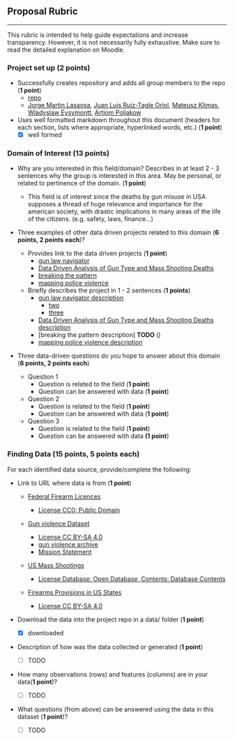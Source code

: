 ## Proposal Rubric
---
This rubric is intended to help guide expectations and increase transparency. However, it is
not necessarily fully exhaustive. Make sure to read the detailed explanation on Moodle.

### Project set up (**2 points**)
- Successfully creates repository and adds all group members to the repo (**1 point**)
    - [repo](https://github.com/APoljakow/DataProcessesProjectGroup01.git)
    - [Jorge Martin Lasaosa](https://github.com/jomartla), [Juan Luis Ruiz-Tagle Oriol](https://github.com/juanluisrto), [Mateusz Klimas](https://github.com/MateuszKlimas), [Wladyslaw Eysymontt](https://github.com/weysymontt), [Artjom Poljakow](https://github.com/APoljakow) 
- Uses well formatted markdown throughout this document (headers for each section, lists where appropriate, hyperlinked words, etc.) (**1 point**)
    - [x] well formed

### Domain of Interest (**13 points**)
- Why are you interested in this field/domain? Describes in at least 2 - 3 sentences why the group is interested in this area. May be personal, or related to pertinence of the domain. (**1 point**)
 
    - This field is of interest since the deaths by gun misuse in USA supposes a thread of huge relevance and importance for the american society, with drastic implications in many areas of the life of the citizens. (e.g. safety, laws, finance...)
- Three examples of other data driven projects related to this domain (**6 points, 2 points each**)?
    - Provides link to the data driven projects (**1 point**)
        - [gun law navigator](https://everytownresearch.org/navigator/)
        - [Data Driven Analysis of Gun Type and Mass Shooting Deaths](https://fivethirtyeight.com/features/gun-deaths/)
        - [breaking the pattern](https://breaking-the-pattern.com/)
        - [mapping police violence](https://mappingpoliceviolence.org/cities)
    - Briefly describes the project in 1 - 2 sentences (**1 points**)
        - [gun law navigator description](https://gijn.org/2018/01/23/how-they-did-it-developing-a-data-driven-navigator-on-gun-laws/)
             - [two](https://www.wired.com/2016/10/one-great-way-reduce-gun-violence-whole-lot-data/)
             - [three](https://www.globenewswire.com/news-release/2019/10/03/1924891/0/en/Zignal-Labs-The-Public-Good-Projects-and-Everytown-for-Gun-Safety-Recognized-by-The-Holmes-Report-s-Innovator-25-Americas-2019.html)
        - [Data Driven Analysis of Gun Type and Mass Shooting Deaths description](https://www.bu.edu/bmegsc/2018/04/02/a-data-driven-analysis-of-gun-type-and-mass-shooting-deaths/)
        - [breaking the pattern description] **TODO** ()
        - [mapping police violence description](https://www.nature.com/articles/d41586-019-02601-9)
- Three data-driven questions do you hope to answer about this domain (**6 points, 2 points each**)
    - Question 1
        - Question is related to the field (**1 point**)
        - Question can be answered with data (**1 point**)
    - Question 2
        - Question is related to the field (**1 point**)
        - Question can be answered with data (**1 point**)
    - Question 3
        - Question is related to the field (**1 point**)
        - Question can be answered with data **(1 point**)
### Finding Data (**15 points, 5 points each**)
For each identified data source, provide/complete the following:

- Link to URL where data is from (**1 point**)
    - [Federal Firearm Licences](https://www.kaggle.com/doj/federal-firearm-licensees)
         - [License CC0: Public Domain](https://creativecommons.org/publicdomain/zero/1.0/)

    - [Gun violence Dataset](https://www.kaggle.com/jameslko/gun-violence-data)
         - [License CC BY-SA 4.0](https://creativecommons.org/licenses/by-sa/4.0/)
         - [gun violence archive](https://www.gunviolencearchive.org/)
         - [Mission Statement](https://www.gunviolencearchive.org/about)

    - [US Mass Shootings](https://www.kaggle.com/zusmani/us-mass-shootings-last-50-years)
         - [License Database: Open Database, Contents: Database Contents](https://opendatacommons.org/licenses/dbcl/1.0/)

    - [Firearms Provisions in US States](https://www.kaggle.com/jboysen/state-firearms)
         - [License CC BY-SA 4.0](https://creativecommons.org/licenses/by-sa/4.0/)

- Download the data into the project repo in a data/ folder (**1 point**)
    - [x] downloaded
- Description of how was the data collected or generated (**1 point**)
    - [ ] TODO
- How many observations (rows) and features (columns) are in your data(**1 point**)?
    - [ ] TODO
- What questions (from above) can be answered using the data in this dataset (**1 point**)?
    - [ ] TODO

